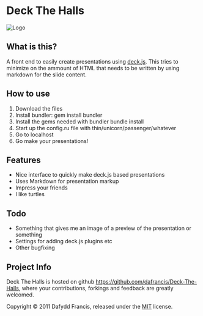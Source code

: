 # Deck The Halls
![Logo](http://i.imgur.com/K4V2C.png)

## What is this?
A front end to easily create presentations using [deck.js](http://imakewebthings.github.com/deck.js/). 
This tries to minimize on the ammount of HTML that needs to be written by using markdown for the slide
content.

## How to use

1. Download the files
2. Install bundler:
    gem install bundler
3. Install the gems needed with bundler
    bundle install
4. Start up the config.ru file with thin/unicorn/passenger/whatever
5. Go to localhost
6. Go make your presentations!

## Features

* Nice interface to quickly make deck.js based presentations
* Uses Markdown for presentation markup
* Impress your friends
* I like turtles

## Todo

* Something that gives me an image of a preview of the presentation or something
* Settings for adding deck.js plugins etc
* Other bugfixing

## Project Info

Deck The Halls is hosted on github https://github.com/dafrancis/Deck-The-Halls, where your contributions, forkings and feedback are greatly welcomed.

Copyright &copy; 2011 Dafydd Francis, released under the [MIT](http://en.wikipedia.org/wiki/MIT_License) license.
